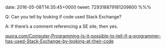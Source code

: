 date: 2016-05-08T14:35:45+0000
tweet: 729318879181209600
%%%

Q: Can you tell by looking if code used Stack Exchange?

A: If there’s a comment referencing a SE site, then yes.

[quora.com/Computer-Programming-Is-it-possible-to-tell-if-a-programmer-has-used-Stack-Exchange-by-looking-at-their-code](https://www.quora.com/Computer-Programming-Is-it-possible-to-tell-if-a-programmer-has-used-Stack-Exchange-by-looking-at-their-code)
